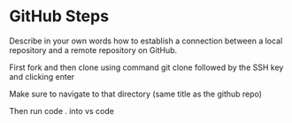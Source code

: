 # GitHub Steps

Describe in your own words how to establish a connection between a local repository and a remote repository on GitHub.

First fork and then clone using command git clone followed by the SSH key and clicking enter

Make sure to navigate to that directory (same title as the github repo)

Then run code . into vs code